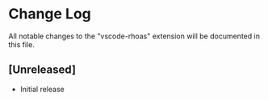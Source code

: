 # Change Log

All notable changes to the "vscode-rhoas" extension will be documented in this file.

## [Unreleased]

- Initial release